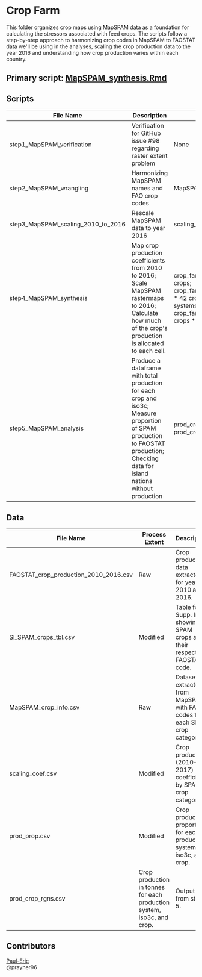 # Crop Farm

This folder organizes crop maps using MapSPAM data as a foundation for calculating the stressors associated with feed crops. The scripts follow a step-by-step approach to harmonizing crop codes in MapSPAM to FAOSTAT data we'll be using in the analyses, scaling the crop production data to the year 2016 and understanding how crop production varies within each country.

## Primary script: [MapSPAM_synthesis.Rmd](https://github.com/cdkuempel/food_chicken_salmon/blob/master/crop_farm/MapSPAM_synthesis.Rmd)

## Scripts
|File Name|Description|Output|
|---	|--- |---	|
|step1_MapSPAM_verification|Verification for GitHub issue #98 regarding raster extent problem|None|
|step2_MapSPAM_wrangling|Harmonizing MapSPAM names and FAO crop codes|MapSPAM_names.csv|
|step3_MapSPAM_scaling_2010_to_2016|Rescale MapSPAM data to year 2016|scaling_coef.csv|
|step4_MapSPAM_synthesis|Map crop production coefficients from 2010 to 2016; <br> Scale MapSPAM rastermaps to 2016; <br> Calculate how much of the crop's production is allocated to each cell.| crop_farm/coefficients/ * 42 crops; <br> crop_farm/scaled_maps_2016/ * 42 crops * 5 production systems; <br> crop_farm/cell_allocation/ * 42 crops * 5 production systems|
|step5_MapSPAM_analysis|Produce a dataframe with total production for each crop and iso3c; <br> Measure proportion of SPAM production to FAOSTAT production; <br> Checking data for island nations without production|prod_crop.csv <br> prod_crop_rgns.csv|

## Data 
|File Name|Process Extent|Description|Source|
|---	|--- |---	|---	|
|FAOSTAT_crop_production_2010_2016.csv|Raw|Crop production data extracted for year 2010 and 2016.|FAOSTAT database: crop production.|
|SI_SPAM_crops_tbl.csv|Modified|Table for Supp. Info showing SPAM crops and their respective FAOSTAT code.|Output from step 2.|
|MapSPAM_crop_info.csv|Raw|Dataset extracted from MapSPAM with FAO codes for each SPAM crop category.|[MapSPAM methodology webpage](https://www.mapspam.info/methodology/).|
|scaling_coef.csv|Modified|Crop production (2010-2017) coefficients by SPAM crop category.|Output from step 3.|
|prod_prop.csv|Modified|Crop production proportions for each production system, iso3c, and crop.|Output from step 5.|
|prod_crop_rgns.csv|Crop production in tonnes for each production system, iso3c, and crop.|Output from step 5.|

## Contributors
[Paul-Eric](rayner@nceas.ucsb.edu)      
@prayner96  